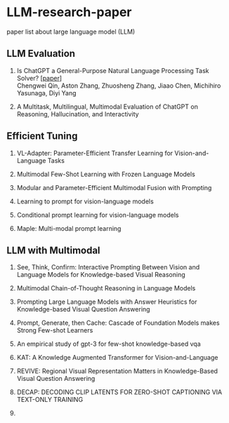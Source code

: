 # LLM-research-paper
paper list about large language model (LLM)

## LLM Evaluation

1. Is ChatGPT a General-Purpose Natural Language Processing Task Solver?
    [[paper](https://arxiv.org/abs/2302.06476)] <br />
    Chengwei Qin, Aston Zhang, Zhuosheng Zhang, Jiaao Chen, Michihiro Yasunaga, Diyi Yang
  
2. A Multitask, Multilingual, Multimodal Evaluation of ChatGPT on Reasoning, Hallucination, and Interactivity

## Efficient Tuning

1. VL-Adapter: Parameter-Efficient Transfer Learning for Vision-and-Language Tasks

2. Multimodal Few-Shot Learning with Frozen Language Models

3. Modular and Parameter-Efficient Multimodal Fusion with Prompting

4. Learning to prompt for vision-language models

5. Conditional prompt learning for vision-language models

6. Maple: Multi-modal prompt learning

## LLM with Multimodal 

1. See, Think, Confirm: Interactive Prompting Between Vision and Language Models for Knowledge-based Visual Reasoning

2. Multimodal Chain-of-Thought Reasoning in Language Models

3. Prompting Large Language Models with Answer Heuristics for Knowledge-based Visual Question Answering

4. Prompt, Generate, then Cache: Cascade of Foundation Models makes Strong Few-shot Learners

5. An empirical study of gpt-3 for few-shot knowledge-based vqa

6. KAT: A Knowledge Augmented Transformer for Vision-and-Language

7. REVIVE: Regional Visual Representation Matters in Knowledge-Based Visual Question Answering

8. DECAP: DECODING CLIP LATENTS FOR ZERO-SHOT CAPTIONING VIA TEXT-ONLY TRAINING

9. 


